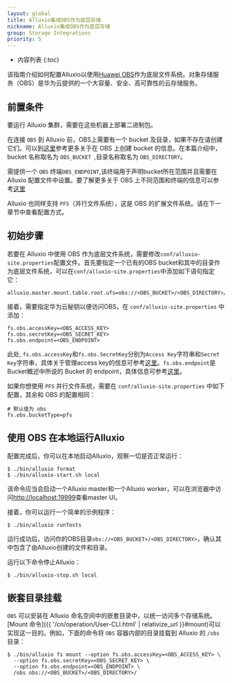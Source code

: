 ```yaml
---
layout: global
title: Alluxio集成OBS作为底层存储
nickname: Alluxio集成OBS作为底层存储
group: Storage Integrations
priority: 5
---
```


* 内容列表
{:toc}

该指南介绍如何配置Alluxio以使用[Huawei OBS](http://www.huaweicloud.com/en-us/product/obs.html)作为底层文件系统。对象存储服务（OBS）是华为云提供的一个大容量、安全、高可靠性的云存储服务。

## 前置条件

要运行 Alluxio 集群，需要在这些机器上部署二进制包。

在连接 `OBS` 到 Alluxio 前，OBS上需要有一个 bucket 及目录，如果不存在请创建它们。可以到[这里](http://support.huaweicloud.com/en-us/qs-obs/en-us_topic_0046535383.html)参考更多关于在 OBS 上创建 bucket 的信息。在本篇介绍中，bucket 名称取名为  `OBS_BUCKET `,目录名称取名为  `OBS_DIRECTORY`。

需提供一个 `OBS` 终端`OBS_ENDPOINT`,该终端用于声明bucket所在范围并且需要在 Alluxio 配置文件中设置。要了解更多关于 OBS 上不同范围和终端的信息可以参考[这里](http://support.huaweicloud.com/en-us/qs-obs/en-us_topic_0075679174.html)

Alluxio 也同样支持 `PFS`（并行文件系统），这是 OBS 的扩展文件系统。请在下一章节中查看配置方式。

## 初始步骤

若要在 Alluxio 中使用 OBS 作为底层文件系统，需要修改`conf/alluxio-site.properties`配置文件。首先要指定一个已有的OBS bucket和其中的目录作为底层文件系统，可以在`conf/alluxio-site.properties`中添加如下语句指定它：

```
alluxio.master.mount.table.root.ufs=obs://<OBS_BUCKET>/<OBS_DIRECTORY>/
```

接着，需要指定华为云秘钥以便访问OBS，在 `conf/alluxio-site.properties` 中添加：

```
fs.obs.accessKey=<OBS_ACCESS_KEY>
fs.obs.secretKey=<OBS_SECRET_KEY>
fs.obs.endpoint=<OBS_ENDPOINT>
```

此处, `fs.obs.accessKey`和`fs.obs.SecretKey`分别为`Access Key`字符串和`Secret Key`字符串，具体关于管理access key的信息可参考[这里](http://support.huaweicloud.com/en-us/usermanual-ca/en-us_topic_0046606340.html)。`fs.obs.endpoint`是Bucket概述中所说的 Bucket 的 endpoint，具体信息可参考[这里](http://support.huaweicloud.com/en-us/qs-obs/en-us_topic_0075679174.html)。

如果你想使用 `PFS` 并行文件系统，需要在 `conf/alluxio-site.properties` 中如下配置，其余和 OBS 的配置相同：

```
# 默认值为 obs
fs.obs.bucketType=pfs
```



## 使用 OBS 在本地运行Alluxio

配置完成后，你可以在本地启动Alluxio，观察一切是否正常运行：

```console
$ ./bin/alluxio format
$ ./bin/alluxio-start.sh local
```

该命令应当会启动一个Alluxio master和一个Alluxio worker，可以在浏览器中访问[http://localhost:19999](http://localhost:19999)查看master UI。

接着，你可以运行一个简单的示例程序：

```console
$ ./bin/alluxio runTests
```

运行成功后，访问你的OBS目录`obs://<OBS_BUCKET>/<OBS_DIRECTORY>`，确认其中包含了由Alluxio创建的文件和目录。

运行以下命令停止Alluxio：

```console
$ ./bin/alluxio-stop.sh local
```

## 嵌套目录挂载

`OBS` 可以安装在 Alluxio 命名空间中的嵌套目录中，以统一访问多个存储系统。[Mount 命令]({{ '/cn/operation/User-CLI.html' | relativize_url }}#mount)可以实现这一目的。例如，下面的命令将 `OBS` 容器内部的目录挂载到 Alluxio 的 `/obs` 目录：

```console
$ ./bin/alluxio fs mount --option fs.obs.accessKey=<OBS_ACCESS_KEY> \
  --option fs.obs.secretKey=<OBS_SECRET_KEY> \
  --option fs.obs.endpoint=<OBS_ENDPOINT> \
  /obs obs://<OBS_BUCKET>/<OBS_DIRECTORY>/
```

